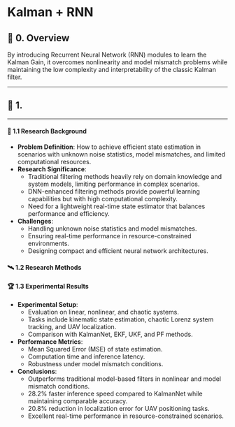 # Kalman + RNN 

## 🌟 0. Overview
By introducing Recurrent Neural Network (RNN) modules to learn the Kalman Gain, it overcomes nonlinearity and model mismatch problems while maintaining the low complexity and interpretability of the classic Kalman filter.

---  


## 🔬 1. 


---  
#### 🚀 1.1 Research Background 
- **Problem Definition**: How to achieve efficient state estimation in scenarios with unknown noise statistics, model mismatches, and limited computational resources.  
- **Research Significance**:
  - Traditional filtering methods heavily rely on domain knowledge and system models, limiting performance in complex scenarios.  
  - DNN-enhanced filtering methods provide powerful learning capabilities but with high computational complexity.  
  - Need for a lightweight real-time state estimator that balances performance and efficiency.
- **Challenges**:
  - Handling unknown noise statistics and model mismatches.  
  - Ensuring real-time performance in resource-constrained environments.  
  - Designing compact and efficient neural network architectures.

#### 🛰️ 1.2 Research Methods  


  
#### 🏆 1.3 Experimental Results  
- **Experimental Setup**:
  - Evaluation on linear, nonlinear, and chaotic systems.  
  - Tasks include kinematic state estimation, chaotic Lorenz system tracking, and UAV localization.  
  - Comparison with KalmanNet, EKF, UKF, and PF methods. 
- **Performance Metrics**:
  - Mean Squared Error (MSE) of state estimation.  
  - Computation time and inference latency.  
  - Robustness under model mismatch conditions.
- **Conclusions**:
  - Outperforms traditional model-based filters in nonlinear and model mismatch conditions.  
  - 28.2% faster inference speed compared to KalmanNet while maintaining comparable accuracy.  
  - 20.8% reduction in localization error for UAV positioning tasks.  
  - Excellent real-time performance in resource-constrained scenarios.




